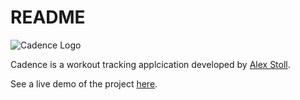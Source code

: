 # README
![Cadence Logo](https://photos.google.com/photo/AF1QipMddawI_puxH6sOZmLBTA_z4xqhI7V2GM7xjnoG)

Cadence is a workout tracking applcication developed by [Alex Stoll](https://www.alexstoll.work).

See a live demo of the project [here](heroku.com).
